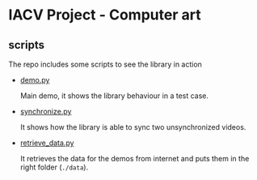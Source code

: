 # IACV Project - Computer art

## scripts

The repo includes some scripts to see the library in action

- [demo.py](./scripts/demo.py)

    Main demo, it shows the library behaviour in a test case.

- [synchronize.py](./scripts/synchronize.py)

    It shows how the library is able to sync two unsynchronized videos.

- [retrieve_data.py](./scripts/retrieve_data.py)
    
    It retrieves the data for the demos from internet and puts them in the right folder (`./data`).
